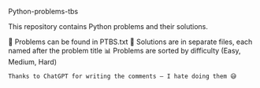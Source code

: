Python-problems-tbs

This repository contains Python problems and their solutions.

🧠 Problems can be found in PTBS.txt
📁 Solutions are in separate files, each named after the problem title
📊 Problems are sorted by difficulty (Easy, Medium, Hard)

    Thanks to ChatGPT for writing the comments — I hate doing them 😅

